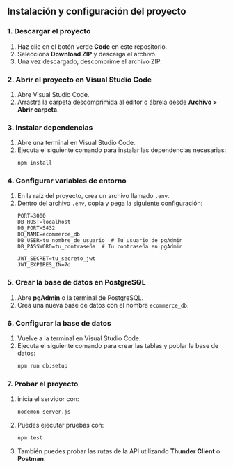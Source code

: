 ## Instalación y configuración del proyecto

### 1. Descargar el proyecto
1. Haz clic en el botón verde **Code** en este repositorio.
2. Selecciona **Download ZIP** y descarga el archivo.
3. Una vez descargado, descomprime el archivo ZIP.

### 2. Abrir el proyecto en Visual Studio Code
1. Abre Visual Studio Code.
2. Arrastra la carpeta descomprimida al editor o ábrela desde **Archivo > Abrir carpeta**.

### 3. Instalar dependencias
1. Abre una terminal en Visual Studio Code.
2. Ejecuta el siguiente comando para instalar las dependencias necesarias:
   ```sh
   npm install
   ```

### 4. Configurar variables de entorno
1. En la raíz del proyecto, crea un archivo llamado `.env`.
2. Dentro del archivo `.env`, copia y pega la siguiente configuración:
   ```env
   PORT=3000
   DB_HOST=localhost
   DB_PORT=5432
   DB_NAME=ecommerce_db
   DB_USER=tu_nombre_de_usuario  # Tu usuario de pgAdmin
   DB_PASSWORD=tu_contraseña  # Tu contraseña en pgAdmin

   JWT_SECRET=tu_secreto_jwt
   JWT_EXPIRES_IN=7d
   ```

### 5. Crear la base de datos en PostgreSQL
1. Abre **pgAdmin** o la terminal de PostgreSQL.
2. Crea una nueva base de datos con el nombre `ecommerce_db`.

### 6. Configurar la base de datos
1. Vuelve a la terminal en Visual Studio Code.
2. Ejecuta el siguiente comando para crear las tablas y poblar la base de datos:
   ```sh
   npm run db:setup
   ```

### 7. Probar el proyecto
1. inicia el servidor con:
   ```sh
   nodemon server.js
   ```
2. Puedes ejecutar pruebas con:
   ```sh
   npm test
   ```
2. También puedes probar las rutas de la API utilizando **Thunder Client** o **Postman**.

